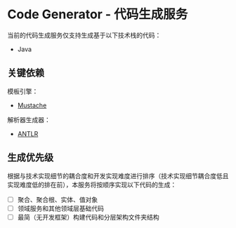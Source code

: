 # Code Generator - 代码生成服务

当前的代码生成服务仅支持生成基于以下技术栈的代码：

- Java

## 关键依赖

模板引擎：

- [Mustache](https://github.com/samskivert/jmustache)

解析器生成器：

- [ANTLR](https://github.com/antlr/antlr4)

## 生成优先级

根据与技术实现细节的耦合度和开发实现难度进行排序（技术实现细节耦合度低且实现难度低的排在前），本服务将按顺序实现以下代码的生成：

* [ ]  聚合、聚合根、实体、值对象
* [ ]  领域服务和其他领域层基础代码
* [ ]  最简（无开发框架）构建代码和分层架构文件夹结构
